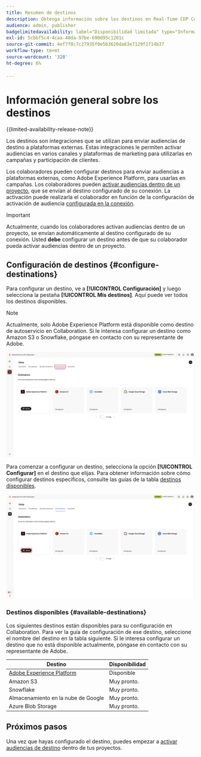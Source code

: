 ```yaml
---
title: Resumen de destinos
description: Obtenga información sobre los destinos en Real-Time CDP Collaboration.
audience: admin, publisher
badgelimitedavailability: label="Disponibilidad limitada" type="Informative" url="https://helpx.adobe.com/es/legal/product-descriptions/real-time-customer-data-platform-collaboration.html newtab=true"
exl-id: 5cbbf5c4-4caa-40da-97be-690d95c1201c
source-git-commit: 4ef7f8c7c27935f0e5b3620da63e7129f2714b37
workflow-type: tm+mt
source-wordcount: '328'
ht-degree: 6%

---
```


# Información general sobre los destinos

{{limited-availability-release-note}}

Los destinos son integraciones que se utilizan para enviar audiencias de destino a plataformas externas. Estas integraciones le permiten activar audiencias en varios canales y plataformas de marketing para utilizarlas en campañas y participación de clientes.

Los colaboradores pueden configurar destinos para enviar audiencias a plataformas externas, como Adobe Experience Platform, para usarlas en campañas. Los colaboradores pueden [activar audiencias dentro de un proyecto](../collaborate/activate.md), que se envían al destino configurado de su conexión. La activación puede realizarla el colaborador en función de la configuración de activación de audiencia [configurada en la conexión](/help/guide/connect/establishing-connections.md#configure-connection-settings).

>[!IMPORTANT]
>
>Actualmente, cuando los colaboradores activan audiencias dentro de un proyecto, se envían automáticamente al destino configurado de su conexión. Usted **debe** configurar un destino antes de que su colaborador pueda activar audiencias dentro de un proyecto.

## Configuración de destinos {#configure-destinations}

Para configurar un destino, ve a **[!UICONTROL Configuración]** y luego selecciona la pestaña **[!UICONTROL Mis destinos]**. Aquí puede ver todos los destinos disponibles.

>[!NOTE]
>
> Actualmente, solo Adobe Experience Platform está disponible como destino de autoservicio en Collaboration. Si le interesa configurar un destino como Amazon S3 o Snowflake, póngase en contacto con su representante de Adobe.

![La ficha Mis destinos del área de trabajo de instalación muestra los destinos disponibles.](/help/assets/destinations/overview/my-destinations-overview.png)

Para comenzar a configurar un destino, selecciona la opción **[!UICONTROL Configurar]** en el destino que elijas. Para obtener información sobre cómo configurar destinos específicos, consulte las guías de la tabla [destinos disponibles](#available-destinations).

![Área de trabajo Mis destinos con la opción de configuración resaltada para el destino de Adobe Experience Platform.](/help/assets/destinations/overview/my-destinations-set-up.png)

### Destinos disponibles {#available-destinations}

Los siguientes destinos están disponibles para su configuración en Collaboration. Para ver la guía de configuración de ese destino, seleccione el nombre del destino en la tabla siguiente. Si le interesa configurar un destino que no está disponible actualmente, póngase en contacto con su representante de Adobe.

| Destino | Disponibilidad |
| --- | --- |
| [Adobe Experience Platform](./experience-platform.md) | Disponible |
| Amazon S3 | Muy pronto. |
| Snowflake | Muy pronto. |
| Almacenamiento en la nube de Google | Muy pronto. |
| Azure Blob Storage | Muy pronto. |

## Próximos pasos

Una vez que hayas configurado el destino, puedes empezar a [activar audiencias de destino](../collaborate/activate.md) dentro de tus proyectos.
